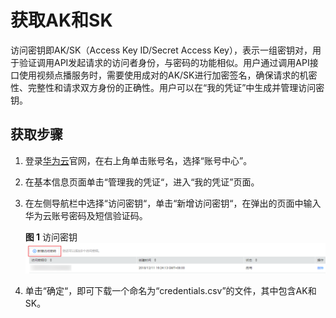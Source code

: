 # 获取AK和SK<a name="vod_01_0059"></a>

访问密钥即AK/SK（Access Key ID/Secret Access Key），表示一组密钥对，用于验证调用API发起请求的访问者身份，与密码的功能相似。用户通过调用API接口使用视频点播服务时，需要使用成对的AK/SK进行加密签名，确保请求的机密性、完整性和请求双方身份的正确性。用户可以在“我的凭证”中生成并管理访问密钥。

## 获取步骤<a name="zh-cn_topic_0125633235_section421214319568"></a>

1.  登录[华为云](https://www.huaweicloud.com/)官网，在右上角单击账号名，选择“账号中心”。
2.  在基本信息页面单击“管理我的凭证“，进入“我的凭证”页面。
3.  在左侧导航栏中选择“访问密钥“，单击“新增访问密钥“，在弹出的页面中输入华为云账号密码及短信验证码。

    **图 1**  访问密钥<a name="zh-cn_topic_0164704901_zh-cn_topic_0161541108_fig194961726114018"></a>  
    ![](figures/访问密钥.png "访问密钥")

4.  单击“确定“，即可下载一个命名为“credentials.csv”的文件，其中包含AK和SK。

